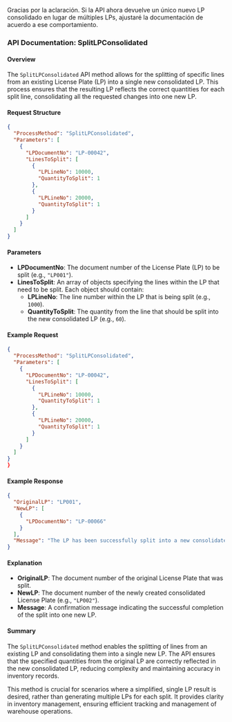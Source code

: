 Gracias por la aclaración. Si la API ahora devuelve un único nuevo LP consolidado en lugar de múltiples LPs, ajustaré la documentación de acuerdo a ese comportamiento.

### API Documentation: SplitLPConsolidated

#### Overview
The `SplitLPConsolidated` API method allows for the splitting of specific lines from an existing License Plate (LP) into a single new consolidated LP. This process ensures that the resulting LP reflects the correct quantities for each split line, consolidating all the requested changes into one new LP.

#### Request Structure
```json
{
  "ProcessMethod": "SplitLPConsolidated",
  "Parameters": [
    {
      "LPDocumentNo": "LP-00042",
      "LinesToSplit": [
        {
          "LPLineNo": 10000,
          "QuantityToSplit": 1
        },
        {
          "LPLineNo": 20000,
          "QuantityToSplit": 1
        }
      ]
    }
  ]
}
```

#### Parameters
- **LPDocumentNo**: The document number of the License Plate (LP) to be split (e.g., `"LP001"`).
- **LinesToSplit**: An array of objects specifying the lines within the LP that need to be split. Each object should contain:
  - **LPLineNo**: The line number within the LP that is being split (e.g., `1000`).
  - **QuantityToSplit**: The quantity from the line that should be split into the new consolidated LP (e.g., `60`).

#### Example Request
```json
{
  "ProcessMethod": "SplitLPConsolidated",
  "Parameters": [
    {
      "LPDocumentNo": "LP-00042",
      "LinesToSplit": [
        {
          "LPLineNo": 10000,
          "QuantityToSplit": 1
        },
        {
          "LPLineNo": 20000,
          "QuantityToSplit": 1
        }
      ]
    }
  ]
}
}
```

#### Example Response
```json
{
  "OriginalLP": "LP001",
  "NewLP": [
    {
      "LPDocumentNo": "LP-00066"
    }
  ],
  "Message": "The LP has been successfully split into a new consolidated LP."
}
```

#### Explanation
- **OriginalLP**: The document number of the original License Plate that was split.
- **NewLP**: The document number of the newly created consolidated License Plate (e.g., `"LP002"`).
- **Message**: A confirmation message indicating the successful completion of the split into one new LP.

#### Summary
The `SplitLPConsolidated` method enables the splitting of lines from an existing LP and consolidating them into a single new LP. The API ensures that the specified quantities from the original LP are correctly reflected in the new consolidated LP, reducing complexity and maintaining accuracy in inventory records.

This method is crucial for scenarios where a simplified, single LP result is desired, rather than generating multiple LPs for each split. It provides clarity in inventory management, ensuring efficient tracking and management of warehouse operations.